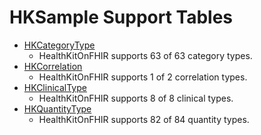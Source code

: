 # HKSample Support Tables
<!--
                  
This source file is part of the HealthKitOnFHIR open source project

SPDX-FileCopyrightText: 2022 Stanford University and the project authors (see CONTRIBUTORS.md)

SPDX-License-Identifier: MIT
             
-->


- [HKCategoryType](<doc:SupportedHKCategoryTypes>)
    - HealthKitOnFHIR supports 63 of 63 category types.
- [HKCorrelation](<doc:SupportedHKCorrelationTypes>)
    - HealthKitOnFHIR supports 1 of 2 correlation types.
- [HKClinicalType](<doc:SupportedHKClinicalTypes>)
    - HealthKitOnFHIR supports 8 of 8 clinical types.
- [HKQuantityType](<doc:SupportedHKQuantityTypes>)
    - HealthKitOnFHIR supports 82 of 84 quantity types.
    